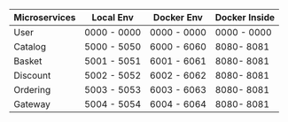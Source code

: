 | Microservices | Local Env | Docker Env | Docker Inside |
|---------------|-----------|------------|---------------|
| User       | 0000 - 0000     | 0000 - 0000     | 0000 - 0000    |
| Catalog    | 5000 - 5050     | 6000 - 6060     | 8080- 8081     |
| Basket     | 5001 - 5051     | 6001 - 6061     | 8080- 8081     |
| Discount   | 5002 - 5052     | 6002 - 6062     | 8080- 8081     |
| Ordering   | 5003 - 5053     | 6003 - 6063     | 8080- 8081     |
| Gateway    | 5004 - 5054     | 6004 - 6064     | 8080- 8081     |
